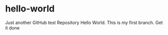# hello-world
Just another GitHub test Repository
Hello World.  This is my first branch.
Get it done
